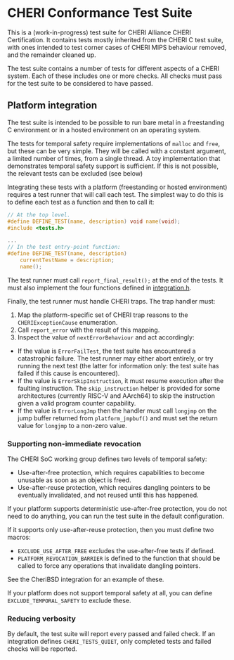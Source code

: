 CHERI Conformance Test Suite
============================

This is a (work-in-progress) test suite for CHERI Alliance CHERI Certification.
It contains tests mostly inherited from the CHERI C test suite, with ones intended to test corner cases of CHERI MIPS behaviour removed, and the remainder cleaned up.

The test suite contains a number of tests for different aspects of a CHERI system.
Each of these includes one or more checks.
All checks must pass for the test suite to be considered to have passed.

Platform integration
--------------------

The test suite is intended to be possible to run bare metal in a freestanding C environment or in a hosted environment on an operating system.


The tests for temporal safety require implementations of `malloc` and `free`, but these can be very simple.
They will be called with a constant argument, a limited number of times, from a single thread.
A toy implementation that demonstrates temporal safety support is sufficient.
If this is not possible, the relevant tests can be excluded (see below)

Integrating these tests with a platform (freestanding or hosted environment) requires a test runner that will call each test.
The simplest way to do this is to define each test as a function and then to call it:

```c
// At the top level.
#define DEFINE_TEST(name, description) void name(void);
#include <tests.h>

...
// In the test entry-point function:
#define DEFINE_TEST(name, description)                                         \
    currentTestName = description;                                             \
    name();
```

The test runner must call `report_final_result();` at the end of the tests.
It must also implement the four functions defined in [integration.h](tests/include/integration.h).

Finally, the test runner must handle CHERI traps.
The trap handler must:

1. Map the platform-specific set of CHERI trap reasons to the `CHERIExceptionCause` enumeration.
2. Call `report_error` with the result of this mapping.
3. Inspect the value of `nextErrorBehaviour` and act accordingly:
 - If the value is `ErrorFailTest`, the test suite has encountered a catastrophic failure.
   The test runner may either abort entirely, or try running the next test (the latter for information only: the test suite has failed if this cause is encountered).
 - If the value is `ErrorSkipInstruction`, it must resume execution after the faulting instruction.
   The `skip_instruction` helper is provided for some architectures (currently RISC-V and AArch64) to skip the instruction given a valid program counter capability.
 - If the value is `ErrorLongJmp` then the handler must call `longjmp` on the jump buffer returned from `platform_jmpbuf()` and must set the return value for `longjmp` to a non-zero value.


### Supporting non-immediate revocation

The CHERI SoC working group defines two levels of temporal safety:

 - Use-after-free protection, which requires capabilities to become unusable as soon as an object is freed.
 - Use-after-reuse protection, which requires dangling pointers to be eventually invalidated, and not reused until this has happened.

If your platform supports deterministic use-after-free protection, you do not need to do anything, you can run the test suite in the default configuration.

If it supports only use-after-reuse protection, then you must define two macros:

 - `EXCLUDE_USE_AFTER_FREE` excludes the use-after-free tests if defined.
 - `PLATFORM_REVOCATION_BARRIER` is defined to the function that should be called to force any operations that invalidate dangling pointers.

See the CheriBSD integration for an example of these.

If your platform does not support temporal safety at all, you can define `EXCLUDE_TEMPORAL_SAFETY` to exclude these.

### Reducing verbosity

By default, the test suite will report every passed and failed check.
If an integration defines `CHERI_TESTS_QUIET`, only completed tests and failed checks will be reported.
